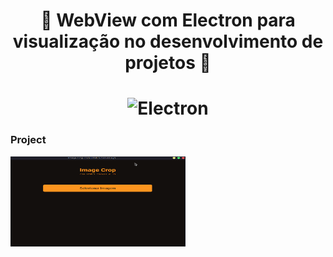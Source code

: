 <h1 align="center">
  🚀️ WebView com Electron para visualização no desenvolvimento de projetos 🚀️
</h1>

<h1 align="center">
    <img alt="Electron" src="https://external-content.duckduckgo.com/iu/?u=https%3A%2F%2Fupload.wikimedia.org%2Fwikipedia%2Fcommons%2Fthumb%2F9%2F91%2FElectron_Software_Framework_Logo.svg%2F1200px-Electron_Software_Framework_Logo.svg.png&f=1&nofb=1" height="200px" width="280px"/>
    <br>
</h1>

### Project

<img alt="Project" src="./.github/project.png" height="144px" width="280px"/>
